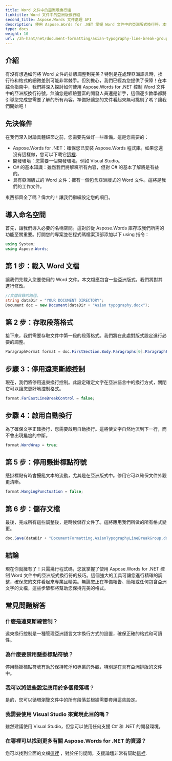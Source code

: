 ```yaml
---
title: Word 文件中的亞洲版換行組
linktitle: Word 文件中的亞洲版換行組
second_title: Aspose.Words 文件處理 API
description: 使用 Aspose.Words for .NET 掌握 Word 文件中的亞洲版式換行符。本指南提供了精確格式化的逐步教學。
type: docs
weight: 10
url: /zh-hant/net/document-formatting/asian-typography-line-break-group/
---
```

## 介紹

有沒有想過如何將 Word 文件的排版調整到完美？特別是在處理亞洲語言時，換行符和格式的細微差別可能非常棘手。但別擔心，我們已經為您提供了保障！在本綜合指南中，我們將深入探討如何使用 Aspose.Words for .NET 控制 Word 文件中的亞洲版換行符號。無論您是經驗豐富的開發人員還是新手，這個逐步教學都將引導您完成您需要了解的所有內容。準備好讓您的文件看起來無可挑剔了嗎？讓我們開始吧！

## 先決條件

在我們深入討論具體細節之前，您需要先做好一些準備。這是您需要的：

- Aspose.Words for .NET：確保您已安裝 Aspose.Words 程式庫。如果您還沒有這樣做，您可以下載它[這裡](https://releases.aspose.com/words/net/).
- 開發環境：您需要一個開發環境，例如 Visual Studio。
- C# 的基本知識：雖然我們將解釋所有內容，但對 C# 的基本了解將是有益的。
- 具有亞洲版式的 Word 文件：擁有一個包含亞洲版式的 Word 文件。這將是我們的工作文件。

東西都齊全了嗎？偉大的！讓我們繼續設定您的項目。

## 導入命名空間

首先，讓我們導入必要的名稱空間。這對於從 Aspose.Words 庫存取我們所需的功能至關重要。打開您的專案並在程式碼檔案頂部添加以下 using 指令：

```csharp
using System;
using Aspose.Words;
```

## 第 1 步：載入 Word 文檔

讓我們先載入您要使用的 Word 文件。本文檔應包含一些亞洲版式，我們將對其進行修改。

```csharp
//文檔目錄的路徑。
string dataDir = "YOUR DOCUMENT DIRECTORY";
Document doc = new Document(dataDir + "Asian typography.docx");
```

## 第 2 步：存取段落格式

接下來，我們需要存取文件中第一段的段落格式。我們將在此處對版式設定進行必要的調整。

```csharp
ParagraphFormat format = doc.FirstSection.Body.Paragraphs[0].ParagraphFormat;
```

## 步驟 3：停用遠東斷線控制

現在，我們將停用遠東換行控制。此設定確定文字在亞洲語言中的換行方式，關閉它可以讓您更好地控制格式。

```csharp
format.FarEastLineBreakControl = false;
```

## 步驟 4：啟用自動換行

為了確保文字正確換行，您需要啟用自動換行。這將使文字自然地流到下一行，而不會出現尷尬的中斷。

```csharp
format.WordWrap = true;
```

## 第 5 步：停用懸掛標點符號

懸掛標點有時會擾亂文本的流動，尤其是在亞洲版式中。停用它可以確保文件外觀更清晰。

```csharp
format.HangingPunctuation = false;
```

## 第 6 步：儲存文檔

最後，完成所有這些調整後，是時候儲存文件了。這將應用我們所做的所有格式變更。

```csharp
doc.Save(dataDir + "DocumentFormatting.AsianTypographyLineBreakGroup.docx");
```

## 結論

現在你就擁有了！只需幾行程式碼，您就掌握了使用 Aspose.Words for .NET 控制 Word 文件中的亞洲版式換行符的技巧。這個強大的工具可讓您進行精確的調整，確保您的文件看起來專業且精美。無論您正在準備報告、簡報或任何包含亞洲文字的文檔，這些步驟都將幫助您保持完美的格式。 

## 常見問題解答

### 什麼是遠東斷線管制？
遠東換行控制是一種管理亞洲語言文字換行方式的設置，確保正確的格式和可讀性。

### 為什麼要禁用懸掛標點符號？
停用懸掛標點符號有助於保持乾淨和專業的外觀，特別是在具有亞洲排版的文件中。

### 我可以將這些設定應用於多個段落嗎？
是的，您可以循環瀏覽文件中的所有段落並根據需要套用這些設定。

### 我需要使用 Visual Studio 來實現此目的嗎？
雖然建議使用 Visual Studio，但您可以使用任何支援 C# 和 .NET 的開發環境。

### 在哪裡可以找到更多有關 Aspose.Words for .NET 的資源？
您可以找到全面的文檔[這裡](https://reference.aspose.com/words/net/) ，對於任何疑問，支援論壇非常有幫助[這裡](https://forum.aspose.com/c/words/8).
